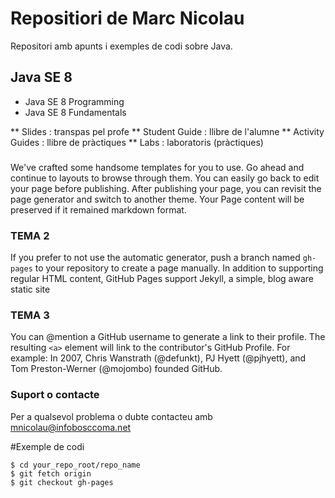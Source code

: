# Repositiori de Marc Nicolau
Repositori amb apunts i exemples de codi sobre Java.

## Java SE 8

* Java SE 8 Programming
* Java SE 8 Fundamentals
 
** Slides : transpas pel profe
** Student Guide : llibre de l'alumne
** Activity Guides : llibre de pràctiques
** Labs : laboratoris (pràctiques)

### 
We've crafted some handsome templates for you to use. Go ahead and continue to layouts to browse through them. You can easily go back to edit your page before publishing. After publishing your page, you can revisit the page generator and switch to another theme. Your Page content will be preserved if it remained markdown format.

### TEMA 2
If you prefer to not use the automatic generator, push a branch named `gh-pages` to your repository to create a page manually. In addition to supporting regular HTML content, GitHub Pages support Jekyll, a simple, blog aware static site 

### TEMA 3
You can @mention a GitHub username to generate a link to their profile. The resulting `<a>` element will link to the contributor's GitHub Profile. For example: In 2007, Chris Wanstrath (@defunkt), PJ Hyett (@pjhyett), and Tom Preston-Werner (@mojombo) founded GitHub.

### Suport o contacte
Per a qualsevol problema o dubte contacteu amb mnicolau@infobosccoma.net

#Exemple de codi
```
$ cd your_repo_root/repo_name
$ git fetch origin
$ git checkout gh-pages
```
